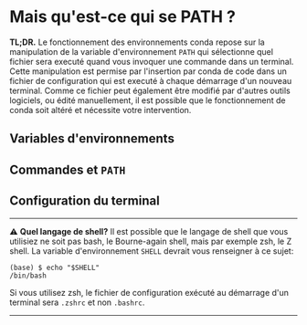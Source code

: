 # Mais qu'est-ce qui se PATH ?

**TL;DR.** Le fonctionnement des environnements conda repose sur la manipulation 
de la variable d'environnement `PATH` 
qui sélectionne quel fichier sera executé quand vous invoquer une commande dans 
un terminal.
Cette manipulation est permise par l'insertion par conda de code
dans un fichier de configuration qui est executé à chaque démarrage d'un 
nouveau terminal. Comme ce fichier peut également être modifié par d'autres
outils logiciels, ou édité manuellement, il est possible que le fonctionnement
de conda soit altéré et nécessite votre intervention.

## Variables d'environnements

## Commandes et `PATH`

## Configuration du terminal


--------------------------------------------------------------------------------
⚠️ **Quel langage de shell?** Il est possible que le langage de shell que vous 
utilisiez ne soit pas bash, le Bourne-again shell, mais par exemple zsh, 
le Z shell. 
La variable d'environnement `SHELL` devrait vous renseigner à ce sujet:

    (base) $ echo "$SHELL"
    /bin/bash

Si vous utilisez zsh, le fichier de configuration exécuté au démarrage d'un
terminal sera `.zshrc` et non `.bashrc`.

--------------------------------------------------------------------------------
